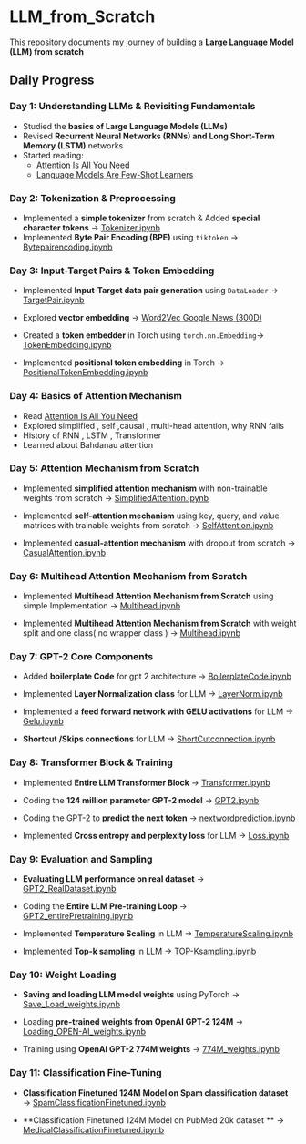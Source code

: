# LLM_from_Scratch

This repository documents my journey of building a **Large Language Model (LLM) from scratch**

## Daily Progress

### Day 1: Understanding LLMs & Revisiting Fundamentals

- Studied the **basics of Large Language Models (LLMs)**
- Revised **Recurrent Neural Networks (RNNs) and Long Short-Term Memory (LSTM)** networks
- Started reading:
  - [Attention Is All You Need](https://arxiv.org/abs/1706.03762)
  - [Language Models Are Few-Shot Learners](https://arxiv.org/abs/2005.14165)

### Day 2: Tokenization & Preprocessing

- Implemented a **simple tokenizer** from scratch & Added **special character tokens** → [Tokenizer.ipynb](1_Preprocessing/1_Tokenizer.ipynb)
- Implemented **Byte Pair Encoding (BPE)** using `tiktoken` → [Bytepairencoding.ipynb](1_Preprocessing/2_Bytepairencoding.ipynb)

### Day 3: Input-Target Pairs & Token Embedding

- Implemented **Input-Target data pair generation** using `DataLoader` → [TargetPair.ipynb](1_Preprocessing/3_Input_Target_pair.ipynb)

- Explored **vector embedding** → [Word2Vec Google News (300D)](https://huggingface.co/fse/word2vec-google-news-300)

- Created a **token embedder** in Torch using `torch.nn.Embedding`→ [TokenEmbedding.ipynb](1_Preprocessing/4_tokenEmbedding.ipynb)

- Implemented **positional token embedding** in Torch → [PositionalTokenEmbedding.ipynb](1_Preprocessing/5_positionTokenEmbedding.ipynb)

### Day 4: Basics of Attention Mechanism

- Read [Attention Is All You Need](https://arxiv.org/abs/1706.03762)
- Explored simplified , self ,causal , multi-head attention, why RNN fails
- History of RNN , LSTM , Transformer
- Learned about Bahdanau attention

### Day 5: Attention Mechanism from Scratch

- Implemented **simplified attention mechanism** with non-trainable weights from scratch → [SimplifiedAttention.ipynb](2_Attention_Mechanism/1_SimplifedATT_noTrainableweights.ipynb)

- Implemented **self-attention mechanism** using key, query, and value matrices with trainable weights from scratch → [SelfAttention.ipynb](2_Attention_Mechanism/2_selfattention_trainable.ipynb)

- Implemented **casual-attention mechanism** with dropout from scratch → [CasualAttention.ipynb](2_Attention_Mechanism/3_casualattention.ipynb)

### Day 6: Multihead Attention Mechanism from Scratch

- Implemented **Multihead Attention Mechanism from Scratch** using simple Implementation → [Multihead.ipynb](2_Attention_Mechanism/4_mutiheadattention.ipynb)

- Implemented **Multihead Attention Mechanism from Scratch** with weight split and one class( no wrapper class ) → [Multihead.ipynb](2_Attention_Mechanism/4_mutiheadattention.ipynb)

### Day 7: GPT-2 Core Components

- Added **boilerplate Code** for gpt 2 architecture → [BoilerplateCode.ipynb](3_GPT/1_boilercode.ipynb)

- Implemented **Layer Normalization class** for LLM → [LayerNorm.ipynb](3_GPT/2_layernorm.ipynb)

- Implemented a **feed forward network with GELU activations** for LLM → [Gelu.ipynb](3_GPT/3_gelu.ipynb)

- **Shortcut /Skips connections** for LLM → [ShortCutconnection.ipynb](3_GPT/4_shortcutconnections.ipynb)

### Day 8: Transformer Block & Training

- Implemented **Entire LLM Transformer Block** → [Transformer.ipynb](3_GPT/5_transformer.ipynb)

- Coding the **124 million parameter GPT-2 model** → [GPT2.ipynb](3_GPT/6_gpt2_124M.ipynb)

- Coding the GPT-2 to **predict the next token** → [nextwordprediction.ipynb](3_GPT/7_gpt2_generatenextword.ipynb)

- Implemented **Cross entropy and perplexity loss** for LLM → [Loss.ipynb](3_GPT/7_gpt2_generatenextword.ipynb)

### Day 9: Evaluation and Sampling

- **Evaluating LLM performance on real dataset** → [GPT2_RealDataset.ipynb](3_GPT/8_gpt2ondataset.ipynb)

- Coding the **Entire LLM Pre-training Loop** → [GPT2_entirePretraining.ipynb](3_GPT/8_gpt2ondataset.ipynb)

- Implemented **Temperature Scaling** in LLM → [TemperatureScaling.ipynb](3_GPT/9_tempScaling.ipynb)

- Implemented **Top-k sampling** in LLM → [TOP-Ksampling.ipynb](3_GPT/10_topK.ipynb)

### Day 10: Weight Loading

- **Saving and loading LLM model weights** using PyTorch → [Save_Load_weights.ipynb](3_GPT/11_Save_load.ipynb)

- Loading **pre-trained weights from OpenAI GPT-2 124M** → [Loading_OPEN-AI_weights.ipynb](3_GPT/12_loadingOpenAI.ipynb)

- Training using **OpenAI GPT-2 774M weights** → [774M_weights.ipynb](3_GPT/13_OpenAI_774M.ipynb)

### Day 11: Classification Fine-Tuning

- **Classification Finetuned 124M Model on Spam classification dataset** → [SpamClassificationFinetuned.ipynb](4_FineTune/1_classificationFinetuning_spam/1_spam.ipynb)

- **Classification Finetuned 124M Model on PubMed 20k dataset ** → [MedicalClassificationFinetuned.ipynb](4_FineTune/2_classificationFinetuning_medical/1_medical.ipynb)
